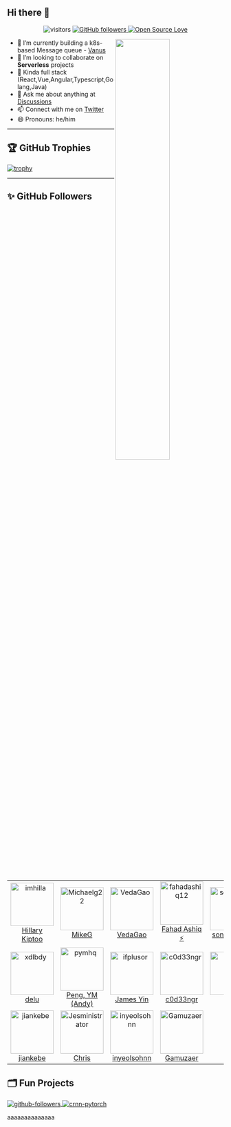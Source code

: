 ## Hi there 👋
<!-- -->
<div align="center">

![visitors](https://visitor-badge.laobi.icu/badge?page_id=jieding-is-dingjie)
<a href="https://github.com/JieDing?tab=followers">
<img alt="GitHub followers" src="https://img.shields.io/github/followers/JieDing?color=green&logo=github">
</a>
[![Open Source Love](https://badges.frapsoft.com/os/v1/open-source.svg?v=102)](https://github.com/ellerbrock/open-source-badge/)

</div>

[<img align="right" width="50%" src="https://github-readme-stats.vercel.app/api?username=jieding&theme=gruvbox&show_icons=true">](https://github-readme-stats.vercel.app/api?username=jieding&show_icons=true&theme=gruvbox)

- 🌱 I’m currently building a k8s-based Message queue - [Vanus]
- 👯 I’m looking to collaborate on **Serverless** projects
- 🤔 Kinda full stack (React,Vue,Angular,Typescript,Golang,Java)
- 💬 Ask me about anything at [Discussions]
- 📫 Connect with me on [Twitter]
- 😄 Pronouns: he/him

---

## 🏆 GitHub Trophies

[![trophy](https://github-profile-trophy.vercel.app/?username=JieDing&theme=onedark&column=7)](https://github.com/ryo-ma/github-profile-trophy)

---

## ✨ GitHub Followers
<!--ACTION_START_FLAG:github-followers-->
<table>
  <tr>
    <td align="center">
        <a href="https://github.com/imhilla">
            <img src="https://avatars2.githubusercontent.com/u/58479445" width="100px;" alt="imhilla"/>
        </a>
        <br />
        <a href="https://github.com/imhilla">Hillary Kiptoo</a>
    </td>
    <td align="center">
        <a href="https://github.com/Michaelg22">
            <img src="https://avatars2.githubusercontent.com/u/62085623" width="100px;" alt="Michaelg22"/>
        </a>
        <br />
        <a href="https://github.com/Michaelg22">MikeG</a>
    </td>
    <td align="center">
        <a href="https://github.com/VedaGao">
            <img src="https://avatars2.githubusercontent.com/u/103040022" width="100px;" alt="VedaGao"/>
        </a>
        <br />
        <a href="https://github.com/VedaGao">VedaGao</a>
    </td>
    <td align="center">
        <a href="https://github.com/fahadashiq12">
            <img src="https://avatars2.githubusercontent.com/u/44393684" width="100px;" alt="fahadashiq12"/>
        </a>
        <br />
        <a href="https://github.com/fahadashiq12">Fahad Ashiq ⚡</a>
    </td>
    <td align="center">
        <a href="https://github.com/songjiayang">
            <img src="https://avatars2.githubusercontent.com/u/1459834" width="100px;" alt="songjiayang"/>
        </a>
        <br />
        <a href="https://github.com/songjiayang"> songjiayang</a>
    </td>
    <td align="center">
        <a href="https://github.com/SaadBazaz">
            <img src="https://avatars2.githubusercontent.com/u/51885228" width="100px;" alt="SaadBazaz"/>
        </a>
        <br />
        <a href="https://github.com/SaadBazaz">Saad A. Bazaz</a>
    </td>
    <td align="center">
        <a href="https://github.com/wenfengwang">
            <img src="https://avatars2.githubusercontent.com/u/9766821" width="100px;" alt="wenfengwang"/>
        </a>
        <br />
        <a href="https://github.com/wenfengwang">wenfeng</a>
    </td>
  </tr>
  <tr>
    <td align="center">
        <a href="https://github.com/xdlbdy">
            <img src="https://avatars2.githubusercontent.com/u/4382157" width="100px;" alt="xdlbdy"/>
        </a>
        <br />
        <a href="https://github.com/xdlbdy">delu</a>
    </td>
    <td align="center">
        <a href="https://github.com/pymhq">
            <img src="https://avatars2.githubusercontent.com/u/80087186" width="100px;" alt="pymhq"/>
        </a>
        <br />
        <a href="https://github.com/pymhq">Peng, YM (Andy)</a>
    </td>
    <td align="center">
        <a href="https://github.com/ifplusor">
            <img src="https://avatars2.githubusercontent.com/u/9999114" width="100px;" alt="ifplusor"/>
        </a>
        <br />
        <a href="https://github.com/ifplusor">James Yin</a>
    </td>
    <td align="center">
        <a href="https://github.com/c0d33ngr">
            <img src="https://avatars2.githubusercontent.com/u/106184818" width="100px;" alt="c0d33ngr"/>
        </a>
        <br />
        <a href="https://github.com/c0d33ngr">c0d33ngr</a>
    </td>
    <td align="center">
        <a href="https://github.com/skjsnb">
            <img src="https://avatars2.githubusercontent.com/u/37699558" width="100px;" alt="skjsnb"/>
        </a>
        <br />
        <a href="https://github.com/skjsnb">Jelin</a>
    </td>
    <td align="center">
        <a href="https://github.com/Rhythm-08">
            <img src="https://avatars2.githubusercontent.com/u/64489317" width="100px;" alt="Rhythm-08"/>
        </a>
        <br />
        <a href="https://github.com/Rhythm-08">Rhythm Sharma</a>
    </td>
    <td align="center">
        <a href="https://github.com/wangwei538">
            <img src="https://avatars2.githubusercontent.com/u/41729046" width="100px;" alt="wangwei538"/>
        </a>
        <br />
        <a href="https://github.com/wangwei538">weir</a>
    </td>
  </tr>
  <tr>
    <td align="center">
        <a href="https://github.com/jiankebe">
            <img src="https://avatars2.githubusercontent.com/u/7916816" width="100px;" alt="jiankebe"/>
        </a>
        <br />
        <a href="https://github.com/jiankebe">jiankebe</a>
    </td>
    <td align="center">
        <a href="https://github.com/Jesministrator">
            <img src="https://avatars2.githubusercontent.com/u/33193104" width="100px;" alt="Jesministrator"/>
        </a>
        <br />
        <a href="https://github.com/Jesministrator">Chris</a>
    </td>
    <td align="center">
        <a href="https://github.com/inyeolsohnn">
            <img src="https://avatars2.githubusercontent.com/u/6922257" width="100px;" alt="inyeolsohnn"/>
        </a>
        <br />
        <a href="https://github.com/inyeolsohnn">inyeolsohnn</a>
    </td>
    <td align="center">
        <a href="https://github.com/Gamuzaer">
            <img src="https://avatars2.githubusercontent.com/u/26560848" width="100px;" alt="Gamuzaer"/>
        </a>
        <br />
        <a href="https://github.com/Gamuzaer">Gamuzaer</a>
    </td>
  </tr>
</table>
<!--ACTION_END_FLAG:github-followers-->

## 🗂️ Fun Projects

<a href="https://github.com/JieDing/github-followers-action">
  <img align="center" src="https://github-readme-stats.vercel.app/api/pin/?username=JieDing&repo=github-followers&show_icons=true&line_height=27&title_color=6aa6f8&text_color=8a919a&icon_color=6aa6f8&bg_color=22272e" alt="github-followers" />
</a>

<a href="https://github.com/JieDing/JieDing">
  <img align="center" src="https://github-readme-stats.vercel.app/api/pin/?username=JieDing&repo=JieDing&show_icons=true&line_height=27&title_color=6aa6f8&text_color=8a919a&icon_color=6aa6f8&bg_color=22272e" alt="crnn-pytorch" />
</a>

[Twitter]: https://twitter.com/Jay_Ding_
[Discussions]: https://github.com/JieDing/JieDing/discussions/new
[blogs]: https://jieding.io
[vanus]: https://github.com/linkall-labs/vanus
aaaaaaaaaaaaaa
